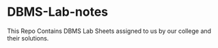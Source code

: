 # DBMS-Lab-notes

This Repo Contains DBMS Lab Sheets assigned to us by our college and their solutions.
